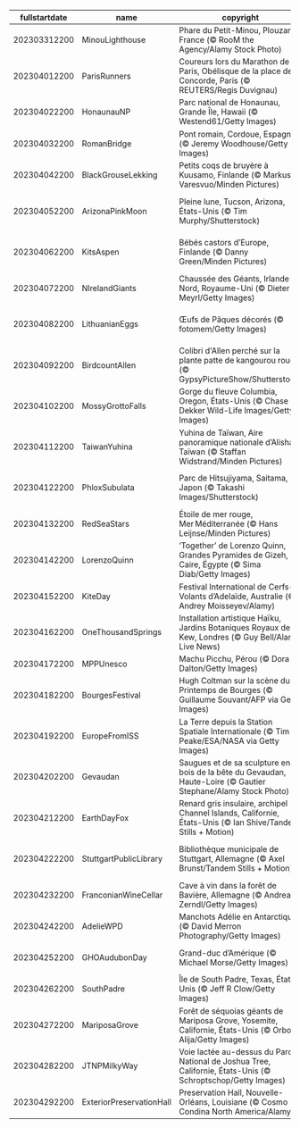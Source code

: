 |fullstartdate|name|copyright|title|image|
|--|--|--|--|--|
202303312200|MinouLighthouse|Phare du Petit-Minou, Plouzané, France (© RooM the Agency/Alamy Stock Photo)|Ce phare vous fait les yeux doux|![](/fr-FR/2023/04/202303312200MinouLighthouse.jpg)|
202304012200|ParisRunners|Coureurs lors du Marathon de Paris, Obélisque de la place de la Concorde, Paris (© REUTERS/Regis Duvignau)|À vos marques !|![](/fr-FR/2023/04/202304012200ParisRunners.jpg)|
202304022200|HonaunauNP|Parc national de Honaunau, Grande Île, Hawaii (© Westend61/Getty Images)|Arc-en-ciel paradisiaque|![](/fr-FR/2023/04/202304022200HonaunauNP.jpg)|
202304032200|RomanBridge|Pont romain, Cordoue, Espagne (© Jeremy Woodhouse/Getty Images)|Un pont chargé d’histoire|![](/fr-FR/2023/04/202304032200RomanBridge.jpg)|
202304042200|BlackGrouseLekking|Petits coqs de bruyère à Kuusamo, Finlande (© Markus Varesvuo/Minden Pictures)|C’est qui le plus beau ?|![](/fr-FR/2023/04/202304042200BlackGrouseLekking.jpg)|
202304052200|ArizonaPinkMoon|Pleine lune, Tucson, Arizona, États-Unis (© Tim Murphy/Shutterstock)|Lune rose de printemps en Arizona|![](/fr-FR/2023/04/202304052200ArizonaPinkMoon.jpg)|
202304062200|KitsAspen|Bébés castors d’Europe, Finlande (© Danny Green/Minden Pictures)|Un constructeur de digues hors pair !|![](/fr-FR/2023/04/202304062200KitsAspen.jpg)|
202304072200|NIrelandGiants|Chaussée des Géants, Irlande du Nord, Royaume-Uni (© Dieter Meyrl/Getty Images)|Une légende de Géants|![](/fr-FR/2023/04/202304072200NIrelandGiants.jpg)|
202304082200|LithuanianEggs|Œufs de Pâques décorés (© fotomem/Getty Images)|Pourquoi ces œufs sont-ils décorés ?|![](/fr-FR/2023/04/202304082200LithuanianEggs.jpg)|
202304092200|BirdcountAllen|Colibri d'Allen perché sur la plante patte de kangourou rouge (© GypsyPictureShow/Shutterstock)|Les oiseaux sont de retour !|![](/fr-FR/2023/04/202304092200BirdcountAllen.jpg)|
202304102200|MossyGrottoFalls|Gorge du fleuve Columbia, Oregon, États-Unis (© Chase Dekker Wild-Life Images/Getty Images)|Où se trouve cette cascade ?|![](/fr-FR/2023/04/202304102200MossyGrottoFalls.jpg)|
202304112200|TaiwanYuhina|Yuhina de Taïwan, Aire panoramique nationale d’Alishan, Taïwan (© Staffan Widstrand/Minden Pictures)|Quels sont ces oiseaux si mignons?|![](/fr-FR/2023/04/202304112200TaiwanYuhina.jpg)|
202304122200|PhloxSubulata|Parc de Hitsujiyama, Saitama, Japon (© Takashi Images/Shutterstock)|Quelles sont ces fleurs magnifiques ?|![](/fr-FR/2023/04/202304122200PhloxSubulata.jpg)|
202304132200|RedSeaStars|Étoile de mer rouge, Mer Méditerranée (© Hans Leijnse/Minden Pictures)|Animal ou végétal?|![](/fr-FR/2023/04/202304132200RedSeaStars.jpg)|
202304142200|LorenzoQuinn|‘Together’ de Lorenzo Quinn, Grandes Pyramides de Gizeh, Le Caire, Égypte (© Sima Diab/Getty Images)|Quand l'art imite la vie|![](/fr-FR/2023/04/202304142200LorenzoQuinn.jpg)|
202304152200|KiteDay|Festival International de Cerfs-Volants d’Adelaïde, Australie (© Andrey Moisseyev/Alamy)|Prêts pour le décollage?|![](/fr-FR/2023/04/202304152200KiteDay.jpg)|
202304162200|OneThousandSprings|Installation artistique Haïku, Jardins Botaniques Royaux de Kew, Londres (© Guy Bell/Alamy Live News)|Poésie suspendue|![](/fr-FR/2023/04/202304162200OneThousandSprings.jpg)|
202304172200|MPPUnesco|Machu Picchu, Pérou (© Dora Dalton/Getty Images)|Où est cette cité perdue?|![](/fr-FR/2023/04/202304172200MPPUnesco.jpg)|
202304182200|BourgesFestival|Hugh Coltman sur la scène du Printemps de Bourges (© Guillaume Souvant/AFP via Getty Images)|La musique adoucit les cœurs|![](/fr-FR/2023/04/202304182200BourgesFestival.jpg)|
202304192200|EuropeFromISS|La Terre depuis la Station Spatiale Internationale (© Tim Peake/ESA/NASA via Getty Images)|Une vue d’un autre monde|![](/fr-FR/2023/04/202304192200EuropeFromISS.jpg)|
202304202200|Gevaudan|Saugues et de sa sculpture en bois de la bête du Gevaudan, Haute-Loire (© Gautier Stephane/Alamy Stock Photo)|La bête veille sur la vallée|![](/fr-FR/2023/04/202304202200Gevaudan.jpg)|
202304212200|EarthDayFox|Renard gris insulaire, archipel Channel Islands, Californie, États-Unis (© Ian Shive/Tandem Stills + Motion)|Rusé, vous avez dit rusé ?|![](/fr-FR/2023/04/202304212200EarthDayFox.jpg)|
202304222200|StuttgartPublicLibrary|Bibliothèque municipale de Stuttgart, Allemagne (© Axel Brunst/Tandem Stills + Motion)|Un paradis pour les amoureux des livres|![](/fr-FR/2023/04/202304222200StuttgartPublicLibrary.jpg)|
202304232200|FranconianWineCellar|Cave à vin dans la forêt de Bavière, Allemagne (© Andreas Zerndl/Getty Images)|Le toit vert de l’Europe|![](/fr-FR/2023/04/202304232200FranconianWineCellar.jpg)|
202304242200|AdelieWPD|Manchots Adélie en Antarctique (© David Merron Photography/Getty Images)|Une petite pause sur la banquise|![](/fr-FR/2023/04/202304242200AdelieWPD.jpg)|
202304252200|GHOAudubonDay|Grand-duc d’Amérique (© Michael Morse/Getty Images)|Chouette, deux hibous !|![](/fr-FR/2023/04/202304252200GHOAudubonDay.jpg)|
202304262200|SouthPadre|Île de South Padre, Texas, États-Unis (© Jeff R Clow/Getty Images)|Le ciel est la limite…|![](/fr-FR/2023/04/202304262200SouthPadre.jpg)|
202304272200|MariposaGrove|Forêt de séquoias géants de Mariposa Grove, Yosemite, Californie, États-Unis (© Orbon Alija/Getty Images)|Des arbres millénaires|![](/fr-FR/2023/04/202304272200MariposaGrove.jpg)|
202304282200|JTNPMilkyWay|Voie lactée au-dessus du Parc National de Joshua Tree, Californie, États-Unis (© Schroptschop/Getty Images)|Un océan d’étoiles au-dessus du désert|![](/fr-FR/2023/04/202304282200JTNPMilkyWay.jpg)|
202304292200|ExteriorPreservationHall|Preservation Hall, Nouvelle-Orléans, Louisiane (© Cosmo Condina North America/Alamy)|Du swing et du Jazz !|![](/fr-FR/2023/04/202304292200ExteriorPreservationHall.jpg)|

